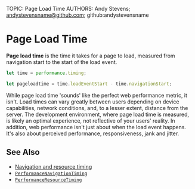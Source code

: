TOPIC: Page Load Time
AUTHORS: Andy Stevens; andystevensname@github.com; github:andystevensname

# Page Load Time

**Page load time** is the time it takes for a page to load, measured from navigation start
to the start of the load event.

```javascript
let time = performance.timing;

let pageloadtime = time.loadEventStart - time.navigationStart;
```

While page load time 'sounds' like the perfect web performance metric, it isn't. Load times can
vary greatly between users depending on device capabilities, network conditions, and, to a lesser
extent, distance from the server. The development environment, where page load time is measured,
is likely an optimal experience, not reflective of your users' reality. In addition, web performance
isn't just about when the load event happens. It's also about perceived performance,
responsiveness, jank and jitter.

## See Also

- [Navigation and resource timing](https://wiki.developer.mozilla.org/en-US/docs/Web/Performance/Navigation_and_resource_timings)
- [`PerformanceNavigationTiming`](https://wiki.developer.mozilla.org/en-US/docs/Web/API/PerformanceNavigationTiming)
- [`PerformanceResourceTiming`](https://wiki.developer.mozilla.org/en-US/docs/Web/API/PerformanceResourceTiming)
